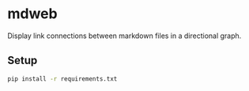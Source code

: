 # mdweb

Display link connections between markdown files in a directional graph.

## Setup

```bash
pip install -r requirements.txt
```
